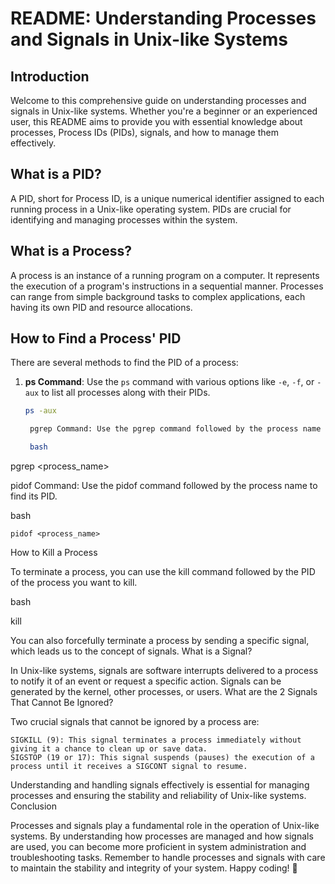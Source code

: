 # README: Understanding Processes and Signals in Unix-like Systems

## Introduction

Welcome to this comprehensive guide on understanding processes and signals in Unix-like systems. Whether you're a beginner or an experienced user, this README aims to provide you with essential knowledge about processes, Process IDs (PIDs), signals, and how to manage them effectively.

## What is a PID?

A PID, short for Process ID, is a unique numerical identifier assigned to each running process in a Unix-like operating system. PIDs are crucial for identifying and managing processes within the system.

## What is a Process?

A process is an instance of a running program on a computer. It represents the execution of a program's instructions in a sequential manner. Processes can range from simple background tasks to complex applications, each having its own PID and resource allocations.

## How to Find a Process' PID

There are several methods to find the PID of a process:

1. **ps Command**: Use the `ps` command with various options like `-e`, `-f`, or `-aux` to list all processes along with their PIDs.
   
   ```bash
   ps -aux

    pgrep Command: Use the pgrep command followed by the process name to find its PID.

    bash

pgrep <process_name>

pidof Command: Use the pidof command followed by the process name to find its PID.

bash

    pidof <process_name>

How to Kill a Process

To terminate a process, you can use the kill command followed by the PID of the process you want to kill.

bash

kill <PID>

You can also forcefully terminate a process by sending a specific signal, which leads us to the concept of signals.
What is a Signal?

In Unix-like systems, signals are software interrupts delivered to a process to notify it of an event or request a specific action. Signals can be generated by the kernel, other processes, or users.
What are the 2 Signals That Cannot Be Ignored?

Two crucial signals that cannot be ignored by a process are:

    SIGKILL (9): This signal terminates a process immediately without giving it a chance to clean up or save data.
    SIGSTOP (19 or 17): This signal suspends (pauses) the execution of a process until it receives a SIGCONT signal to resume.

Understanding and handling signals effectively is essential for managing processes and ensuring the stability and reliability of Unix-like systems.
Conclusion

Processes and signals play a fundamental role in the operation of Unix-like systems. By understanding how processes are managed and how signals are used, you can become more proficient in system administration and troubleshooting tasks. Remember to handle processes and signals with care to maintain the stability and integrity of your system. Happy coding! 🚀


